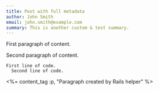 ```yaml
---
title: Post with full metadata
author: John Smith
email: john.smith@example.com
summary: This is another custom & test summary.
---
```


First paragraph of content.

<!--more-->

Second paragraph of content.

    First line of code.
      Second line of code.

<%= content_tag :p, "Paragraph created by Rails helper" %>

